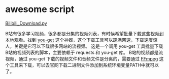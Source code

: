 # awesome script


[Bilibili_Download.py](./some_script/Bilibili_Download.py)

B站有很多学习视频，很多都是分集的视频列表，有时候希望批量下载这些视频到本地观看。找到 [you-get](https://github.com/soimort/you-get) 
这个神器，这个下载工具可以跑满网速，下载速度惊人，关键是它可以下载很多网站的流视频。
这是一个调用 you-get 工具批量下载B站的视频列表的脚本，主要依赖于 requests 和 you-get 库。
B站的视频都是流视频，通过 you-get 下载的视频文件和音频文件是分离的，需要通过 [FFmpeg](https://www.ffmpeg.org/) 
这个工具来下载，可以去官网下载二进制文件添加到系统环境变量PATH中就可以了。


